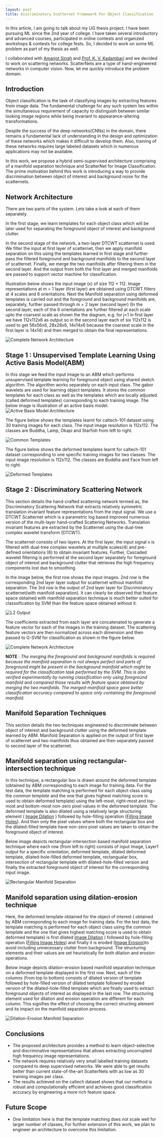 ```yaml
---
layout: post
title: Discriminatory Scatternet Framework For Object Classification
---
```


<link rel="stylesheet" type="text/css" href="{{ site.baseurl }}/post.css" />
In this article, I am going to talk about my UG thesis project. I have been pursuing ML since the 2nd year of college. I have taken several introductory and advanced courses, participated in online contests and organized workshops & contests for college fests. So, I decided to work on some ML problem as part of my thesis as well.

I collaborated with [Amarjot Singh](https://www.linkedin.com/in/amarjot-singh-b5269815/) and [Prof. K. V. Kadambari](https://www.nitw.ac.in/department/cse/faculty/k/) and we decided to work on scattering networks. ScatterNets are a type of hand-engineered networks in computer vision.
Now, let me quickly introduce the problem domain.

## Introduction

Object classification is the task of classifying images by extracting features from image data.
The fundamental challenge for any such system lies within the simultaneous requirement of capacity to distinguish between similar looking image regions while being invariant to appearance-altering transformations.

Despite the success of the deep networks(CNNs) in the domain, there remains a fundamental lack of
understanding in the design and optimization of these networks which makes it difficult
to develop them. Also, training of these networks requires large labeled datasets which in
numerous applications may not be available.

In this work, we propose a hybrid semi-supervised architecture comprising of
a manifold separation technique and ScatterNet for Image Classification. The prime motivation behind this work is introducing a way to provide discrimination between object of interest and background noise for the scatternets.

## Network Architecture 

There are two parts of the system. Lets take a look at each of them separately.

In the first stage, we learn templates for each object class which will be later used for separating the foreground object of interest and background clutter.

In the second stage of the network, a two-layer DTCWT scatternet is used. We filter the input at first layer of scatternet, then we apply manifold separation on this using the templates learned in first stage and further pass the filtered foreground and background manifolds to the second layer of scatternet. Finally, we merge the two manifolds after filtering them in the second layer. And the output from both the first layer and merged manifolds are passed to support vector machine for classification.

Illustration below shows the input image (x) of size 112 × 112. Image representations
at m = 1 layer (first layer) are obtained using DTCWT filters at 4 scales and 6 orientations. Next the Manifold
separation using deformed templates is carried out and the foreground and background
manifolds are, separately, further passed through m = 2 layer (second layer) (In the second layer, each of the 6 orientations are further filtered at each scale upto the coarsest scale as shown the the diagram, e.g. for j=1 in first layer we have 112x112x6 as output so in the second layer each of six 112x112 is used to get 56x56x6, 28x28x6, 14x14x6 because the coarsest scale in the first layer is 14x14) and then merged to obtain
the final representations.

![Complete Network Architecture]({{site.baseurl}}/images/scatternet/dscatternet2.png "Network Architecture")

## Stage 1 : Unsupervised Template Learning Using Active Basis Model(ABM)

In this stage we feed the input image to an ABM which performs unsupervised
template learning for foreground object using shared sketch algorithm. The algorithm works
separately on each input class. The gabor wavelets are used for learning object templates.
It stores the common templates for each class as well as the templates which are locally
adjusted (called deformed templates) corresponding to each training image.
The below image is illustration of an active basis model.
![Active Basis Model Architecture]({{site.baseurl}}/images/scatternet/activebasis.jpg "Active Basis Model Architecture")

The figure below shows the templates learnt for caltech-101
dataset using 30 training images for each class. The input image resolution is 112x112.
The classes are Buddha, Lamp, Okapi and Starfish from left to right.

![Common Templates]({{site.baseurl}}/images/scatternet/common-templates.png "Common Templates")

The figure below shows the deformed templates learnt for
caltech-101 dataset corresponding to one specific training images for two classes. The input
image resolution is 112x112. The classes are Buddha and Face from left to right.

![Deformed Templates]({{site.baseurl}}/images/scatternet/deformed-templates.png "Deformed Templates")

## Stage 2 : Discriminatory Scattering Network

This section details the hand-crafted scattering network termed as, the Discriminatory
Scattering Network that extracts relatively symmetric translation invariant feature representations from the input signal. We use a DTCWT Scatternet which is a parametric log based improved numerous version of the multi-layer hand-crafted Scattering Networks. Translation invariant features are extracted by the Scatternet using the dual-tree complex
wavelet transform (DTCWT).

The scatternet consists of two layers. At the first layer, the input signal x
is filtered with dual-tree complex wavelets at multiple scales(4) and pre-defined orientations (6) to obtain invariant features. Further, Cascaded wavelet filtering is performed at the second layer separately for foreground object of interest and background clutter that retrieves the high frequency components lost due to smoothing.

In the image below, the first row shows the input images. 2nd row is the corresponding 2nd layer
layer output for scatternet without manifold separation. The 3rd row is the output of 2nd layer layer for Discriminatory scatternet(with manifold separation). It can clearly be observed that feature space obtained with manifold separation technique is much better suited for classsification by SVM than the feature space obtained without it.

![L2 Output]({{site.baseurl}}/images/scatternet/l2.png "L2 Output")

The coefficients extracted from each layer are concatenated to generate a feature vector
for each of the images in the training dataset. The scattering feature vectors are then
normalized across each dimension and then passed to G-SVM for classification as shown in the figure below.

![Complete Network Architecture]({{site.baseurl}}/images/scatternet/dscatternet2.png "Network Architecture")

**NOTE** : *The merging the foreground and background manifolds is required
because the manifold separation is not always perfect and parts of foreground might be
present in the background manifold which might be required for the classification task
performed by the SVM. This is also verified experimentally by running classification only
using foreground manifold and compared those results with feature space obtained by
merging the two manifolds. The merged-manifold space gave better classification accuracy
compared to space only containing the foreground manifold.*

##  Manifold Separation Techniques 

This section details the two techniques engineered to discriminate between object of interest
and background clutter using the deformed template learned by ABM. Manifold Separation is applied on the output of first layer of scatternet and two manifolds thus obtained are then separately passed to second layer of the scatternet. 

## Manifold separation using rectangular-intersection technique

In this technique, a rectangular box is drawn around the deformed template (obtained by ABM corresponding to each image for training data. For the test data, the template matching is performed for each object class using the *common template* and the one that gives highest matching score is used to obtain deformed template)
using the left-most, right-most and top-most and bottom-most non-zero pixel values in the deformed
template. The deformed template is also dilated using a relatively large structuring element ( [Image Dilation](https://www.mathworks.com/help/images/ref/imdilate.html) )
followed by hole-filling operation ([Filling Image Holes](https://www.mathworks.com/help/images/ref/imfill.html)). And then only the pixel values where both the rectangular
box and the dilated-filled template have non-zero pixel values are taken to obtain the foreground object of interest.

Below image depicts rectangular-intersection based manifold separation
technique where each row (from left to right) consists of input image, Layer1 output for
a specific orientation, deformed template, dilated deformed template, dilated-hole-filled deformed template, rectangualar box, intersection of
rectangular template with dilated-hole-filled version and finally the extracted foreground object of
interest for the corresponding input image.

![Rectangular Manifold Separation]({{site.baseurl}}/images/scatternet/grid_rect_2.png "Rectangular Manifold Separation")

## Manifold separation using dilation-erosion technique

Here, the deformed template obtained for the object of interest ( obtained by ABM corresponding to each image for training data. For the test data, the template matching is performed for each object class using the *common template* and the one that gives highest matching score is used to obtain deformed template) is first dilated [Image Dilation](https://www.mathworks.com/help/images/ref/imdilate.html) ) followed by
hole-filling operation ([Filling Image Holes](https://www.mathworks.com/help/images/ref/imfill.html)) and finally it is eroded ([Image Erosion](https://www.mathworks.com/help/images/ref/imerode.html))to avoid including unnecessary clutter from
background. The structuring elements and their values are set heuristically for both dilation
and erosion operations.

Below image depicts dilation-erosion based manifold separation technique on a deformed template displayed in the first row. Next, each of the columns (from top to bottom) consists of dilated version of template followed by hole-filled version of dilated template followed by eroded version of the dilated-hole-filled template
which are finally used to extract foreground objects of interest as displayed in the last row. 
The structuring element used for dilation and erosion operation are different for each column. This signifies the effect of choosing the correct structing element and its impact on the manifold separation process. 

![Dilation-Erosion Manifold Separation]({{site.baseurl}}/images/scatternet/dilation-erosion.png "Dilation-Erosion Manifold Separation")

## Conclusions

* The proposed architecture provides a method to learn object-selective and discriminative representations that allows extracting uncorrupted high frequency image representations.
* The network requires relatively very small labelled training datasets compared to deep supervised networks. We were able to get results better than current state-of-the-art ScatterNets with as low as 30 training images per class.
* The results achieved on the caltech dataset shows that our
method is robust and computationally efficient and achieves good classification accuracy
by engineering a more rich feature space.

## Future Scope
* One limitation here is that the template matching
does not scale well for larger number of classes, For further extension of this work, we plan
to engineer an architecture to overcome this limitation.